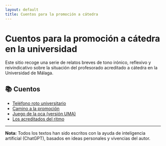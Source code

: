 ```yaml
---
layout: default
title: Cuentos para la promoción a cátedra
---
```


# Cuentos para la promoción a cátedra en la universidad

Este sitio recoge una serie de relatos breves de tono irónico, reflexivo y reivindicativo sobre la situación del profesorado acreditado a cátedra en la Universidad de Málaga.

## 📚 Cuentos

- [Teléfono roto universitario](cuentos/telefono-roto.md)
- [Camino a la promoción](cuentos/camino-a-la-promocion.md)
- [Juego de la oca (versión UMA)](cuentos/juego-de-la-oca.md)
- [Los acreditados del ritmo](cuentos/los-acreditados-del-ritmo.md)

---

**Nota:** Todos los textos han sido escritos con la ayuda de inteligencia artificial (ChatGPT), basados en ideas personales y vivencias del autor.
